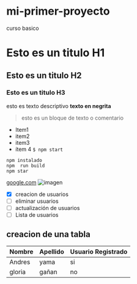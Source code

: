 # mi-primer-proyecto
curso basico
# Esto es un titulo H1
## Esto es un titulo H2
###  Esto es un titulo H3

esto es texto descriptivo **texto en negrita**
>esto es un bloque de  texto o comentario 

- Item1
- item2
- item3
- ítem 4
 `$ npm start`

```
npm instalado 
npm  run build 
npm star
```


[google.com](http://google.com)
![imagen](https://placeimg.com/640/480/any
)	
- [x] creacion de usuarios
- [ ] eliminar usuarios
- [ ] actualización de usuarios
- [ ] Lista de usuarios 

## creacion de una tabla
| Nombre | Apellido | Usuario Registrado |
|---------- | ----------| ---------------|
| Andres   | yama       |si
| gloria   | gañan	    |no
